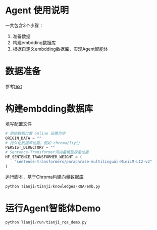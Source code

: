 # Agent 使用说明
一共包含3个步骤：

1. 准备数据
2. 构建embdding数据库
3. 根据自定义embdding数据库，实现Agent智能体

# 数据准备
参考[text](Tianji/tianji/knowledges/RQA/script/process_data.py)

# 构建embdding数据库
填写配置文件
```python
# 原始数据位置 online 设置为空
ORIGIN_DATA = ""
# 持久化数据库位置，例如 chroma/liyi/
PERSIST_DIRECTORY = ""
# Sentence-Transformer词向量模型权重位置
HF_SENTENCE_TRANSFORMER_WEIGHT = (
    "sentence-transformers/paraphrase-multilingual-MiniLM-L12-v2"
)
```
运行脚本，基于Chroma构建向量数据库
```python
python Tianji/tianji/knowledges/RQA/emb.py
```

# 运行Agent智能体Demo
```python 
python Tianji/run/tianji_rqa_demo.py
```